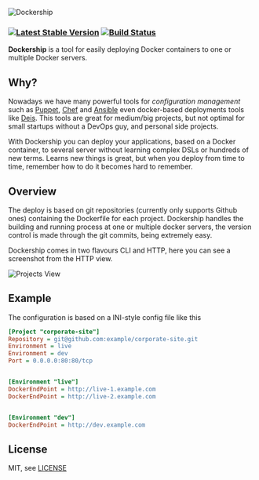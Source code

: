 ![Dockership](https://cdn.rawgit.com/mcuadros/dockership-site/master/static/images/dockership.png)
### [![Latest Stable Version](http://img.shields.io/github/release/mcuadros/dockership.svg?style=flat)](https://github.com/mcuadros/dockership/releases) [![Build Status](http://img.shields.io/travis/mcuadros/dockership.svg?style=flat)](https://travis-ci.org/mcuadros/dockership)

**Dockership** is a tool for easily deploying Docker containers to one or multiple Docker servers.

Why?
----
Nowadays we have many powerful tools for *configuration management* such as [Puppet](http://puppetlabs.com/puppet/what-is-puppet), [Chef](http://www.getchef.com/chef/) and  [Ansible](http://www.ansibleworks.com/) even docker-based deployments tools like [Deis](http://deis.io). This tools are great for medium/big projects, but not optimal for small startups without a DevOps guy, and personal side projects.

With Dockership you can deploy your applications, based on a Docker container, to several server without learning complex DSLs or hundreds of new terms. Learns new things is great, but when you deploy from time to time, remember how to do it becomes hard to remember.


Overview
--------

The deploy is based on git repositories (currently only supports Github ones) containing the Dockerfile for each project. Dockership handles the building and running process at one or multiple docker servers, the  version control is made through the git commits, being extremely easy.

Dockership comes in two flavours CLI and HTTP, here you can see a screenshot from the HTTP view.

![Projects View](https://raw.githubusercontent.com/mcuadros/dockership-site/master/static/images/screenshots/http-project-view-min.png)


Example
-------

The configuration is based on a INI-style config file like this
```ini
[Project "corporate-site"]
Repository = git@github.com:example/corporate-site.git
Environment = live
Environment = dev
Port = 0.0.0.0:80:80/tcp


[Environment "live"]
DockerEndPoint = http://live-1.example.com
DockerEndPoint = http://live-2.example.com


[Environment "dev"]
DockerEndPoint = http://dev.example.com
```

License
-------

MIT, see [LICENSE](LICENSE)
